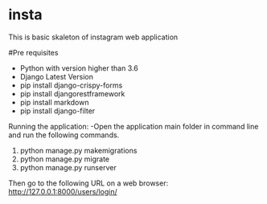 # insta
This is basic skaleton of instagram web application

#Pre requisites
- Python with version higher than 3.6
- Django Latest Version
- pip install django-crispy-forms
- pip install djangorestframework
- pip install markdown
- pip install django-filter

Running the application:
-Open the application main folder in command line and run the following commands.
1) python manage.py makemigrations
2) python manage.py migrate
3) python manage.py runserver

Then go to the following URL on a web browser:
http://127.0.0.1:8000/users/login/
